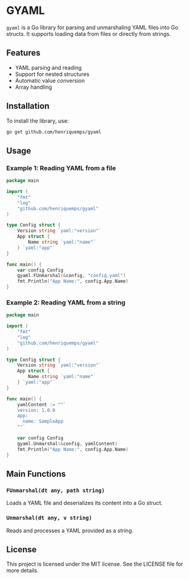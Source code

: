 # GYAML

`gyaml` is a Go library for parsing and unmarshaling YAML files into Go structs. It supports loading data from files or directly from strings.

## Features
- YAML parsing and reading
- Support for nested structures
- Automatic value conversion
- Array handling

## Installation

To install the library, use:

```sh
go get github.com/henriquemps/gyaml
```

## Usage

### Example 1: Reading YAML from a file

```go
package main

import (
    "fmt"
    "log"
    "github.com/henriquemps/gyaml"
)

type Config struct {
    Version string `yaml:"version"`
    App struct {
        Name string `yaml:"name"`
    } `yaml:"app"`
}

func main() {
    var config Config
    gyaml.FUnmarshal(&config, "config.yaml")
    fmt.Println("App Name:", config.App.Name)
}
```

### Example 2: Reading YAML from a string

```go
package main

import (
    "fmt"
    "log"
    "github.com/henriquemps/gyaml"
)

type Config struct {
    Version string `yaml:"version"`
    App struct {
        Name string `yaml:"name"`
    } `yaml:"app"`
}

func main() {
    yamlContent := ""`
    version: 1.0.0
    app:
      name: SampleApp
    ""`

    var config Config
    gyaml.Unmarshal(&config, yamlContent)
    fmt.Println("App Name:", config.App.Name)
}
```

## Main Functions

### `FUnmarshal(dt any, path string)`
Loads a YAML file and deserializes its content into a Go struct.

### `Unmarshal(dt any, v string)`
Reads and processes a YAML provided as a string.

## License

This project is licensed under the MIT license. See the LICENSE file for more details.

